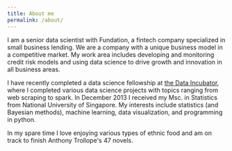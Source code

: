 ```yaml
---
title: About me
permalink: /about/
---
```

I am a senior data scientist with Fundation, a fintech company specialized in small business lending. We are a company with a unique business model in a competitive market. My work area includes developing and monitoring credit risk models and using data science to drive growth and innovation in all business areas. 

I have recently completed a data science fellowship at [the Data Incubator](https://www.thedataincubator.com/), where I completed various data science projects with topics ranging from web scraping to spark. In December 2013 I received my Msc. in Statistics from National University of Singapore. My interests include statistics (and Bayesian methods), machine learning, data visualization, and programming in python.  

In my spare time I love enjoying various types of ethnic food and am on track to finish Anthony Trollope's 47 novels. 

